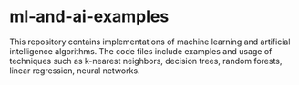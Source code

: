 # ml-and-ai-examples
This repository contains implementations of machine learning and artificial intelligence algorithms. The code files include examples and usage of techniques such as k-nearest neighbors, decision trees, random forests, linear regression, neural networks.
